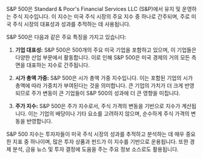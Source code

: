   
S&P 500은 Standard & Poor's Financial Services LLC (S&P)에서 유지 및 운영하는 주식 지수입니다. 이 지수는 미국 주식 시장의 주요 지수 중 하나로 간주되며, 주로 미국 주식 시장의 대표성과 성과를 추적하는 데 사용됩니다.

S&P 500은 다음과 같은 주요 특징을 가지고 있습니다:

1. **기업 대표성:** S&P 500은 500개의 주요 미국 기업을 포함하고 있으며, 이 기업들은 다양한 산업 부문에서 활동합니다. 이로 인해 S&P 500은 미국 경제의 거의 모든 측면을 대표하는 지수로 간주됩니다.
    
2. **시가 총액 가중:** S&P 500은 시가 총액 가중 지수입니다. 이는 포함된 기업의 시가 총액에 따라 가중치가 부여된다는 것을 의미합니다. 큰 기업의 가치가 더 크게 반영되므로 주가 변동이 큰 기업들이 S&P 500의 성과에 더 큰 영향을 미칩니다.
    
3. **주가 지수:** S&P 500은 주가 지수로서, 주식 가격의 변동을 기반으로 지수가 계산됩니다. 이는 기업의 배당이나 기타 요소를 고려하지 않으며, 순수하게 주식 가격의 변동을 반영합니다.
    

S&P 500 지수는 투자자들이 미국 주식 시장의 성과를 추적하고 분석하는 데 매우 중요한 지표 중 하나이며, 많은 투자 상품과 펀드가 이 지수를 기반으로 운용됩니다. 또한 경제 분석, 금융 뉴스 및 투자 결정에 도움을 주는 주요 정보 소스로도 활용됩니다.